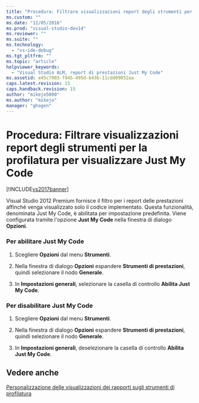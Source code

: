 ```yaml
---
title: "Procedura: Filtrare visualizzazioni report degli strumenti per la profilatura per visualizzare Just My Code | Microsoft Docs"
ms.custom: ""
ms.date: "12/05/2016"
ms.prod: "visual-studio-dev14"
ms.reviewer: ""
ms.suite: ""
ms.technology: 
  - "vs-ide-debug"
ms.tgt_pltfrm: ""
ms.topic: "article"
helpviewer_keywords: 
  - "Visual Studio ALM, report di prestazioni Just My Code"
ms.assetid: e45c7903-f945-495d-b43b-11cdd09052aa
caps.latest.revision: 15
caps.handback.revision: 15
author: "mikejo5000"
ms.author: "mikejo"
manager: "ghogen"
---
```

# Procedura: Filtrare visualizzazioni report degli strumenti per la profilatura per visualizzare Just My Code
[!INCLUDE[vs2017banner](../code-quality/includes/vs2017banner.md)]

Visual Studio 2012 Premium fornisce il filtro per i report delle prestazioni affinché venga visualizzato solo il codice implementato.  Questa funzionalità, denominata Just My Code, è abilitata per impostazione predefinita.  Viene configurata tramite l'opzione **Just My Code** nella finestra di dialogo **Opzioni**.  
  
### Per abilitare Just My Code  
  
1.  Scegliere **Opzioni** dal menu **Strumenti**.  
  
2.  Nella finestra di dialogo **Opzioni** espandere **Strumenti di prestazioni**, quindi selezionare il nodo **Generale**.  
  
3.  In **Impostazioni generali**, selezionare la casella di controllo **Abilita Just My Code**.  
  
### Per disabilitare Just My Code  
  
1.  Scegliere **Opzioni** dal menu **Strumenti**.  
  
2.  Nella finestra di dialogo **Opzioni** espandere **Strumenti di prestazioni**, quindi selezionare il nodo **Generale**.  
  
3.  In **Impostazioni generali**, deselezionare la casella di controllo **Abilita Just My Code**.  
  
## Vedere anche  
 [Personalizzazione delle visualizzazioni dei rapporti sugli strumenti di profilatura](../profiling/customizing-performance-tools-report-views.md)